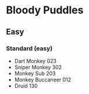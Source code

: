 # Bloody Puddles
## Easy
### Standard (easy)
- Dart Monkey 023
- Sniper Monkey 302
- Monkey Sub 203
- Monkey Buccaneer 012
- Druid 130
